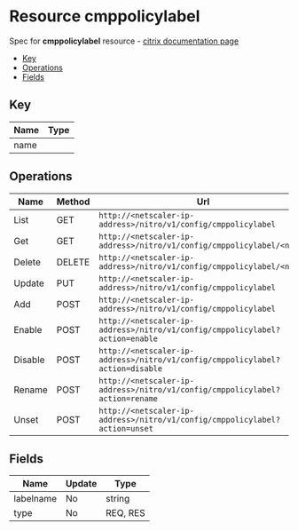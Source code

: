 # Resource cmppolicylabel

Spec for **cmppolicylabel** resource - [citrix documentation page](https://developer-docs.citrix.com/projects/netscaler-nitro-api/en/11.0/configuration/compression/cmppolicylabel/cmppolicylabel/)

- [Key](#key)
- [Operations](#operations)
- [Fields](#fields)

## Key

| Name | Type |
|----|----|
| name |  |

## Operations

| Name | Method | Url |
|----|----|----|
| List | GET | `http://<netscaler-ip-address>/nitro/v1/config/cmppolicylabel` |
| Get | GET | `http://<netscaler-ip-address>/nitro/v1/config/cmppolicylabel/<name>` |
| Delete | DELETE | `http://<netscaler-ip-address>/nitro/v1/config/cmppolicylabel/<name>` |
| Update | PUT | `http://<netscaler-ip-address>/nitro/v1/config/cmppolicylabel` |
| Add | POST | `http://<netscaler-ip-address>/nitro/v1/config/cmppolicylabel` |
| Enable | POST | `http://<netscaler-ip-address>/nitro/v1/config/cmppolicylabel?action=enable` |
| Disable | POST | `http://<netscaler-ip-address>/nitro/v1/config/cmppolicylabel?action=disable` |
| Rename | POST | `http://<netscaler-ip-address>/nitro/v1/config/cmppolicylabel?action=rename` |
| Unset | POST | `http://<netscaler-ip-address>/nitro/v1/config/cmppolicylabel?action=unset` |

## Fields

| Name | Update | Type |
|----|----|----|
| labelname | No | string |
| type | No | REQ, RES |

